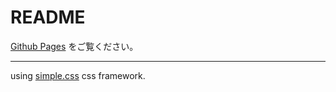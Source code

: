 # README

[Github Pages](https://yuhikaku.github.io/book-16661/) をご覧ください。

---

using [simple.css](https://github.com/kevquirk/simple.css) css framework.
